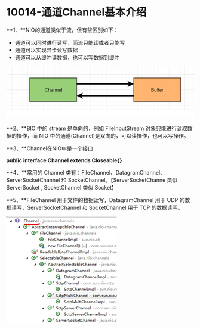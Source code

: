 # 10014-通道Channel基本介绍

**1、**NIO的通道类似于流，但有些区别如下：

- 通道可以同时进行读写，而流只能读或者只能写
- 通道可以实现异步读写数据
- 通道可以从缓冲读数据，也可以写数据到缓冲

![100014-1](images/100014-1.jpg)

**2、**BIO 中的 stream 是单向的，例如 FileInputStream 对象只能进行读取数据的操作，而 NIO 中的通道(Channel)是双向的，可以读操作，也可以写操作。

**3、**Channel在NIO中是一个接口

**public interface Channel extends Closeable{}**

**4、**常用的 Channel 类有：FileChannel、DatagramChannel、ServerSocketChannel 和 SocketChannel。【ServerSocketChanne 类似 ServerSocket , SocketChannel 类似 Socket】

**5、**FileChannel 用于文件的数据读写，DatagramChannel 用于 UDP 的数据读写，ServerSocketChannel 和 SocketChannel 用于 TCP 的数据读写。

![100014-2](images/100014-2.jpg)